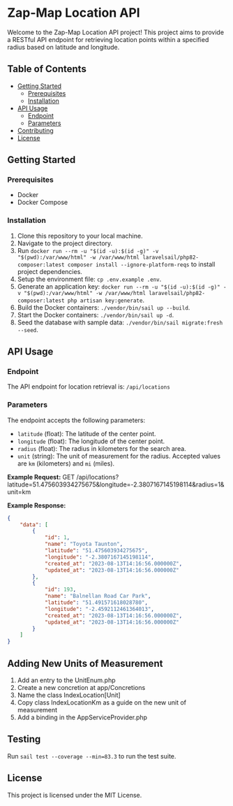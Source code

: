 # Zap-Map Location API

Welcome to the Zap-Map Location API project! This project aims to provide a RESTful API endpoint for retrieving location points within a specified radius based on latitude and longitude.

## Table of Contents

-   [Getting Started](#getting-started)
    -   [Prerequisites](#prerequisites)
    -   [Installation](#installation)
-   [API Usage](#api-usage)
    -   [Endpoint](#endpoint)
    -   [Parameters](#parameters)
-   [Contributing](#contributing)
-   [License](#license)

## Getting Started

### Prerequisites

-   Docker
-   Docker Compose

### Installation

1. Clone this repository to your local machine.
2. Navigate to the project directory.
3. Run `docker run --rm -u "$(id -u):$(id -g)" -v "$(pwd):/var/www/html" -w /var/www/html laravelsail/php82-composer:latest composer install --ignore-platform-reqs` to install project dependencies.
4. Setup the environment file: `cp .env.example .env`.
5. Generate an application key: `docker run --rm -u "$(id -u):$(id -g)" -v "$(pwd):/var/www/html" -w /var/www/html laravelsail/php82-composer:latest php artisan key:generate`.
6. Build the Docker containers: `./vendor/bin/sail up --build`.
7. Start the Docker containers: `./vendor/bin/sail up -d`.
8. Seed the database with sample data: `./vendor/bin/sail migrate:fresh --seed`.

## API Usage

### Endpoint

The API endpoint for location retrieval is: `/api/locations`

### Parameters

The endpoint accepts the following parameters:

-   `latitude` (float): The latitude of the center point.
-   `longitude` (float): The longitude of the center point.
-   `radius` (float): The radius in kilometers for the search area.
-   `unit` (string): The unit of measurement for the radius. Accepted values are `km` (kilometers) and `mi` (miles).

**Example Request:**
GET /api/locations?latitude=51.475603934275675&longitude=-2.3807167145198114&radius=1&unit=km

**Example Response:**

```json
{
    "data": [
        {
            "id": 1,
            "name": "Toyota Taunton",
            "latitude": "51.475603934275675",
            "longitude": "-2.3807167145198114",
            "created_at": "2023-08-13T14:16:56.000000Z",
            "updated_at": "2023-08-13T14:16:56.000000Z"
        },
        {
            "id": 193,
            "name": "Balnellan Road Car Park",
            "latitude": "51.491571618028780",
            "longitude": "-2.4592112461364013",
            "created_at": "2023-08-13T14:16:56.000000Z",
            "updated_at": "2023-08-13T14:16:56.000000Z"
        }
    ]
}
```

## Adding New Units of Measurement

1. Add an entry to the UnitEnum.php
2. Create a new concretion at app/Concretions
3. Name the class IndexLocation[Unit]
4. Copy class IndexLocationKm as a guide on the new unit of measurement
5. Add a binding in the AppServiceProvider.php

## Testing

Run `sail test --coverage --min=83.3` to run the test suite.

## License

This project is licensed under the MIT License.
